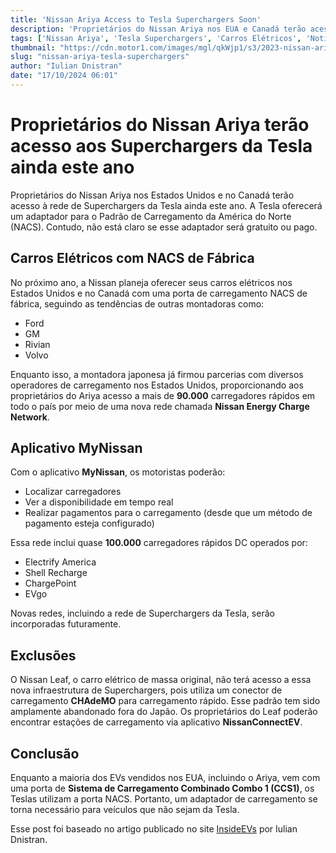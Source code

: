 ```yaml
---
title: 'Nissan Ariya Access to Tesla Superchargers Soon'
description: 'Proprietários do Nissan Ariya nos EUA e Canadá terão acesso aos Superchargers da Tesla com um adaptador NACS ainda este ano.'
tags: ['Nissan Ariya', 'Tesla Superchargers', 'Carros Elétricos', 'Notícias de Carros Elétricos']
thumbnail: "https://cdn.motor1.com/images/mgl/qkWjp1/s3/2023-nissan-ariya-e-4orce-exterior-front-quarter.jpg"
slug: "nissan-ariya-tesla-superchargers"
author: "Iulian Dnistran"
date: "17/10/2024 06:01"
---
```


# Proprietários do Nissan Ariya terão acesso aos Superchargers da Tesla ainda este ano

Proprietários do Nissan Ariya nos Estados Unidos e no Canadá terão acesso à rede de Superchargers da Tesla ainda este ano. A Tesla oferecerá um adaptador para o Padrão de Carregamento da América do Norte (NACS). Contudo, não está claro se esse adaptador será gratuito ou pago.

## Carros Elétricos com NACS de Fábrica
No próximo ano, a Nissan planeja oferecer seus carros elétricos nos Estados Unidos e no Canadá com uma porta de carregamento NACS de fábrica, seguindo as tendências de outras montadoras como:

- Ford
- GM
- Rivian
- Volvo

Enquanto isso, a montadora japonesa já firmou parcerias com diversos operadores de carregamento nos Estados Unidos, proporcionando aos proprietários do Ariya acesso a mais de **90.000** carregadores rápidos em todo o país por meio de uma nova rede chamada **Nissan Energy Charge Network**.

## Aplicativo MyNissan
Com o aplicativo **MyNissan**, os motoristas poderão:
- Localizar carregadores
- Ver a disponibilidade em tempo real
- Realizar pagamentos para o carregamento (desde que um método de pagamento esteja configurado)

Essa rede inclui quase **100.000** carregadores rápidos DC operados por:
- Electrify America
- Shell Recharge
- ChargePoint
- EVgo

Novas redes, incluindo a rede de Superchargers da Tesla, serão incorporadas futuramente.

## Exclusões
O Nissan Leaf, o carro elétrico de massa original, não terá acesso a essa nova infraestrutura de Superchargers, pois utiliza um conector de carregamento **CHAdeMO** para carregamento rápido. Esse padrão tem sido amplamente abandonado fora do Japão. Os proprietários do Leaf poderão encontrar estações de carregamento via aplicativo **NissanConnectEV**.

## Conclusão
Enquanto a maioria dos EVs vendidos nos EUA, incluindo o Ariya, vem com uma porta de **Sistema de Carregamento Combinado Combo 1 (CCS1)**, os Teslas utilizam a porta NACS. Portanto, um adaptador de carregamento se torna necessário para veículos que não sejam da Tesla.

Esse post foi baseado no artigo publicado no site [InsideEVs](https://insideevs.com/news/737627/nissan-ariya-tesla-supercharger-later-2024/) por Iulian Dnistran.
